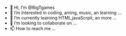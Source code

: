 - 👋 Hi, I’m @BigTgames
- 👀 I’m interested in coding, aming, music, an learning ...
- 🌱 I’m currently learning HTML,javaScrpit, an more ...
- 💞️ I’m looking to collaborate on ...
- 📫 How to reach me ...

<!---
BigTgames/BigTgames is a ✨ special ✨ repository because its `README.md` (this file) appears on your GitHub profile.
You can click the Preview link to take a look at your changes.
--->
